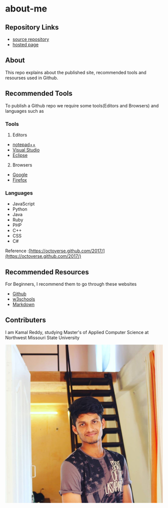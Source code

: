 # about-me

## Repository Links
- [source repository](https://github.com/Kamal4195/about-me/edit/master/README.md)
- [hosted page](https://kamal4195.github.io/about-me/)


## About
   This repo explains about the published site, recommended tools and resourses used in Github.
   
## Recommended Tools
   To publish a Github repo we require some tools(Editors and Browsers) and languages such as
   ### Tools
   1. Editors
   - [notepad++](https://notepad-plus-plus.org)
   - [Visual Studio](https://visualstudio.microsoft.com/vs/)
   - [Eclipse](https://www.eclipse.org/downloads/)
   2. Browsers
   - [Google](https://www.google.com)
   - [Firefox](https://www.mozilla.org/en-US/firefox/new/)
   ### Languages
   - JavaScript
   - Python
   - Java
   - Ruby
   - PHP
   - C++
   - CSS
   - C#
   
  Reference :[https://octoverse.github.com/2017/](https://octoverse.github.com/2017/)
  
## Recommended Resources 
   For Beginners, I recommend them to go through these websites 
   - [Github](https://readwrite.com/2013/09/30/understanding-github-a-journey-for-beginners-part-1/)
   - [w3schools](https://www.w3schools.com/html/default.asp)
   - [Markdown](https://www.markdownguide.org)
   
## Contributers
   I am Kamal Reddy, studying  Master's of Applied Computer Science at Northwest Missouri State University
   
   ![Pic](https://github.com/Kamal4195/about-me/blob/master/kamal.jpg)
   
   
   
   
